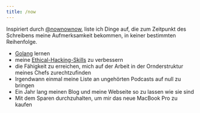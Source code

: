 ```yaml
---
title: /now
---
```


Inspiriert durch [@nownownow](https://nownownow.com/), liste ich Dinge auf, die zum Zeitpunkt des Schreibens meine Aufmerksamkeit bekommen, in keiner bestimmten Reihenfolge.

- [Golang](https://golang.org) lernen
- meine [Ethical-Hacking-Skills](https://tryhackme.com) zu verbessern
- die Fähigkeit zu erreichen, mich auf der Arbeit in der Ornderstruktur meines Chefs zurechtzufinden
- Irgendwann einmal meine Liste an ungehörten Podcasts auf null zu bringen
- Ein Jahr lang meinen Blog und meine Webseite so zu lassen wie sie sind
- Mit dem Sparen durchzuhalten, um mir das neue MacBook Pro zu kaufen


